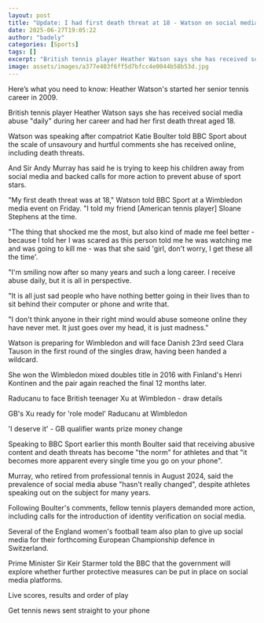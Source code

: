 ```yaml
---
layout: post
title: "Update: I had first death threat at 18 - Watson on social media abuse"
date: 2025-06-27T19:05:22
author: "badely"
categories: [Sports]
tags: []
excerpt: "British tennis player Heather Watson says she has received social media abuse 'daily' during her career and had her first death threat aged 18."
image: assets/images/a377e403f6ff5d7bfcc4e0044b58b53d.jpg
---
```


Here’s what you need to know: Heather Watson's started her senior tennis career in 2009.

British tennis player Heather Watson says she has received social media abuse "daily" during her career and had her first death threat aged 18.

Watson was speaking after compatriot Katie Boulter told BBC Sport about the scale of unsavoury and hurtful comments she has received online, including death threats.

And Sir Andy Murray has said he is trying to keep his children away from social media and backed calls for more action to prevent abuse of sport stars.

"My first death threat was at 18," Watson told BBC Sport at a Wimbledon media event on Friday. "I told my friend [American tennis player] Sloane Stephens at the time. 

"The thing that shocked me the most, but also kind of made me feel better - because I told her I was scared as this person told me he was watching me and was going to kill me - was that she said 'girl, don't worry, I get these all the time'.

"I'm smiling now after so many years and such a long career. I receive abuse daily, but it is all in perspective. 

"It is all just sad people who have nothing better going in their lives than to sit behind their computer or phone and write that.

"I don't think anyone in their right mind would abuse someone online they have never met. It just goes over my head, it is just madness."

Watson is preparing for Wimbledon and will face Danish 23rd seed Clara Tauson in the first round of the singles draw, having been handed a wildcard. 

She won the Wimbledon mixed doubles title in 2016 with Finland's Henri Kontinen and the pair again reached the final 12 months later.

Raducanu to face British teenager Xu at Wimbledon - draw details

GB's Xu ready for 'role model' Raducanu at Wimbledon

'I deserve it' - GB qualifier wants prize money change

Speaking to BBC Sport earlier this month Boulter said that receiving abusive content and death threats has become "the norm" for athletes and that "it becomes more apparent every single time you go on your phone".

Murray, who retired from professional tennis in August 2024, said the prevalence of social media abuse "hasn't really changed", despite athletes speaking out on the subject for many years.

Following Boulter's comments, fellow tennis players demanded more action, including calls for the introduction of identity verification on social media.

Several of the England women's football team also plan to give up social media for their forthcoming European Championship defence in Switzerland.

Prime Minister Sir Keir Starmer told the BBC that the government will explore whether further protective measures can be put in place on social media platforms.

Live scores, results and order of play

Get tennis news sent straight to your phone

